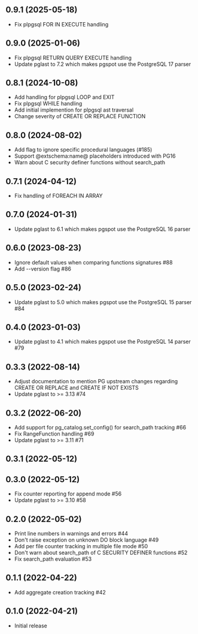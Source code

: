 
## 0.9.1 (2025-05-18)

- Fix plpgsql FOR IN EXECUTE handling

## 0.9.0 (2025-01-06)

- Fix plpgsql RETURN QUERY EXECUTE handling
- Update pglast to 7.2 which makes pgspot use the PostgreSQL 17 parser

## 0.8.1 (2024-10-08)

- Add handling for plpgsql LOOP and EXIT
- Fix plpgsql WHILE handling
- Add initial implemention for plpgsql ast traversal
- Change severity of CREATE OR REPLACE FUNCTION

## 0.8.0 (2024-08-02)

- Add flag to ignore specific procedural languages (#185)
- Support @extschema:name@ placeholders introduced with PG16
- Warn about C security definer functions without search_path

## 0.7.1 (2024-04-12)

- Fix handling of FOREACH IN ARRAY

## 0.7.0 (2024-01-31)

- Update pglast to 6.1 which makes pgspot use the PostgreSQL 16 parser

## 0.6.0 (2023-08-23)

- Ignore default values when comparing functions signatures #88
- Add --version flag #86

## 0.5.0 (2023-02-24)

- Update pglast to 5.0 which makes pgspot use the PostgreSQL 15 parser #84

## 0.4.0 (2023-01-03)

- Update pglast to 4.1 which makes pgspot use the PostgreSQL 14 parser #79

## 0.3.3 (2022-08-14)

- Adjust documentation to mention PG upstream changes regarding CREATE OR REPLACE and CREATE IF NOT EXISTS
- Update pglast to >= 3.13 #74

## 0.3.2 (2022-06-20)

- Add support for pg_catalog.set_config() for search_path tracking #66
- Fix RangeFunction handling #69
- Update pglast to >= 3.11 #71

## 0.3.1 (2022-05-12)

## 0.3.0 (2022-05-12)

- Fix counter reporting for append mode #56
- Update pglast to >= 3.10 #58

## 0.2.0 (2022-05-02)

- Print line numbers in warnings and errors #44
- Don't raise exception on unknown DO block language #49
- Add per file counter tracking in multiple file mode #50
- Don't warn about search_path of C SECURITY DEFINER functions #52
- Fix search_path evaluation #53

## 0.1.1 (2022-04-22)

- Add aggregate creation tracking #42

## 0.1.0 (2022-04-21)

- Initial release

